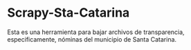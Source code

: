Scrapy-Sta-Catarina
===================

Esta es una herramienta para bajar archivos de transparencia, especificamente, nóminas del municipio de Santa Catarina.
